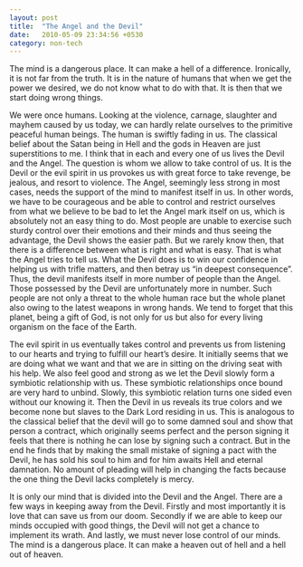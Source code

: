 ```yaml
---
layout: post
title:  "The Angel and the Devil"
date:   2010-05-09 23:34:56 +0530
category: non-tech
---
```


The mind is a dangerous place. It can make a hell of a difference. Ironically, it is not far from the truth. It is in the nature of humans that when we get the power we desired, we do not know what to do with that. It is then that we start doing wrong things.

We were once humans. Looking at the violence, carnage, slaughter and mayhem caused by us today, we can hardly relate ourselves to the primitive peaceful human beings. The human is swiftly fading in us. The classical belief about the Satan being in Hell and the gods in Heaven are just superstitions to me. I think that in each and every one of us lives the Devil and the Angel. The question is whom we allow to take control of us. It is the Devil or the evil spirit in us provokes us with great force to take revenge, be jealous, and resort to violence. The Angel, seemingly less strong in most cases, needs the support of the mind to manifest itself in us. In other words, we have to be courageous and be able to control and restrict ourselves from what we believe to be bad to let the Angel mark itself on us, which is absolutely not an easy thing to do. Most people are unable to exercise such sturdy control over their emotions and their minds and thus seeing the advantage, the Devil shows the easier path. But we rarely know then, that there is a difference between what is right and what is easy. That is what the Angel tries to tell us. What the Devil does is to win our confidence in helping us with trifle matters, and then betray us “in deepest consequence”. Thus, the devil manifests itself in more number of people than the Angel. Those possessed by the Devil are unfortunately more in number. Such people are not only a threat to the whole human race but the whole planet also owing to the latest weapons in wrong hands. We tend to forget that this planet, being a gift of God, is not only for us but also for every living organism on the face of the Earth.

The evil spirit in us eventually takes control and prevents us from listening to our hearts and trying to fulfill our heart’s desire. It initially seems that we are doing what we want and that we are in sitting on the driving seat with his help. We also feel good and strong as we let the Devil slowly form a symbiotic relationship with us. These symbiotic relationships once bound are very hard to unbind. Slowly, this symbiotic relation turns one sided even without our knowing it. Then the Devil in us reveals its true colors and we become none but slaves to the Dark Lord residing in us. This is analogous to the classical belief that the devil will go to some damned soul and show that person a contract, which originally seems perfect and the person signing it feels that there is nothing he can lose by signing such a contract. But in the end he finds that by making the small mistake of signing a pact with the Devil, he has sold his soul to him and for him awaits Hell and eternal damnation. No amount of pleading will help in changing the facts because the one thing the Devil lacks completely is mercy.

It is only our mind that is divided into the Devil and the Angel. There are a few ways in keeping away from the Devil. Firstly and most importantly it is love that can save us from our doom. Secondly if we are able to keep our minds occupied with good things, the Devil will not get a chance to implement its wrath. And lastly, we must never lose control of our minds. The mind is a dangerous place. It can make a heaven out of hell and a hell out of heaven.